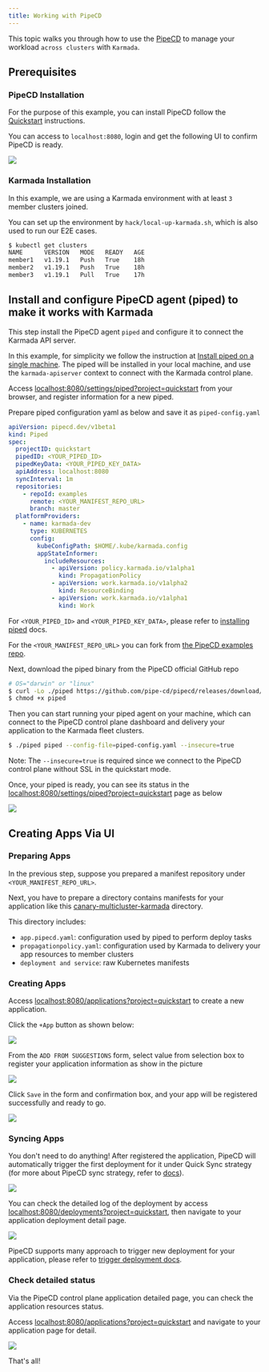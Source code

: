 ```yaml
---
title: Working with PipeCD
---
```


This topic walks you through how to use the [PipeCD](https://github.com/pipe-cd/pipecd/) to manage your workload
`across clusters` with `Karmada`.

## Prerequisites
### PipeCD Installation

For the purpose of this example, you can install PipeCD follow the [Quickstart](https://pipecd.dev/docs/quickstart/) instructions.

You can access to `localhost:8080`, login and get the following UI to confirm PipeCD is ready.

![](../../resources/userguide/cicd/pipecd/pipecd-ready-page.png)

### Karmada Installation
In this example, we are using a Karmada environment with at least `3` member clusters joined.

You can set up the environment by `hack/local-up-karmada.sh`, which is also used to run our E2E cases.

```bash
$ kubectl get clusters
NAME      VERSION   MODE   READY   AGE
member1   v1.19.1   Push   True    18h
member2   v1.19.1   Push   True    18h
member3   v1.19.1   Pull   True    17h
```

## Install and configure PipeCD agent (piped) to make it works with Karmada

This step install the PipeCD agent `piped` and configure it to connect the Karmada API server.

In this example, for simplicity we follow the instruction at [Install piped on a single machine](https://pipecd.dev/docs/installation/install-piped/installing-on-single-machine/). The piped will be installed in your local machine, and use the `karmada-apiserver` context to connect with the Karmada control plane.

Access [localhost:8080/settings/piped?project=quickstart](http://localhost:8080/settings/piped?project=quickstart) from your browser, and register information for a new piped.

Prepare piped configuration yaml as below and save it as `piped-config.yaml`

```yaml
apiVersion: pipecd.dev/v1beta1
kind: Piped
spec:
  projectID: quickstart
  pipedID: <YOUR_PIPED_ID>
  pipedKeyData: <YOUR_PIPED_KEY_DATA>
  apiAddress: localhost:8080
  syncInterval: 1m
  repositories:
    - repoId: examples
      remote: <YOUR_MANIFEST_REPO_URL>
      branch: master
  platformProviders:
    - name: karmada-dev
      type: KUBERNETES
      config:
        kubeConfigPath: $HOME/.kube/karmada.config
        appStateInformer:
          includeResources:
            - apiVersion: policy.karmada.io/v1alpha1
              kind: PropagationPolicy
            - apiVersion: work.karmada.io/v1alpha2
              kind: ResourceBinding
            - apiVersion: work.karmada.io/v1alpha1
              kind: Work
```

For `<YOUR_PIPED_ID>` and `<YOUR_PIPED_KEY_DATA>`, please refer to [installing piped](https://pipecd.dev/docs-v0.48.x/quickstart/#12-installing-piped) docs.

For the `<YOUR_MANIFEST_REPO_URL>` you can fork from [the PipeCD examples repo](https://github.com/pipe-cd/examples).

Next, download the piped binary from the PipeCD official GitHub repo

```bash
# OS="darwin" or "linux"
$ curl -Lo ./piped https://github.com/pipe-cd/pipecd/releases/download/v0.48.8/piped_v0.48.8_{OS}_amd64
$ chmod +x piped
```

Then you can start running your piped agent on your machine, which can connect to the PipeCD control plane dashboard and delivery your application to the Karmada fleet clusters.

```bash
$ ./piped piped --config-file=piped-config.yaml --insecure=true
```

Note: The `--insecure=true` is required since we connect to the PipeCD control plane without SSL in the quickstart mode.

Once, your piped is ready, you can see its status in the [localhost:8080/settings/piped?project=quickstart](http://localhost:8080/settings/piped?project=quickstart) page as below

![](../../resources/userguide/cicd/pipecd/piped-ready-status.png)

## Creating Apps Via UI

### Preparing Apps

In the previous step, suppose you prepared a manifest repository under `<YOUR_MANIFEST_REPO_URL>`.

Next, you have to prepare a directory contains manifests for your application like this [canary-multicluster-karmada](https://github.com/khanhtc1202/pipecd-examples/tree/master/kubernetes/canary-multicluster-karmada) directory.

This directory includes:
- `app.pipecd.yaml`: configuration used by piped to perform deploy tasks
- `propagationpolicy.yaml`: configuration used by Karmada to delivery your app resources to member clusters
- `deployment and service`: raw Kubernetes manifests

### Creating Apps

Access [localhost:8080/applications?project=quickstart](http://localhost:8080/applications?project=quickstart) to create a new application.

Click the `+App` button as shown below:

![](../../resources/userguide/cicd/pipecd/pipecd-add-new-app.png)

From the `ADD FROM SUGGESTIONS` form, select value from selection box to register your application information as show in the picture


![](../../resources/userguide/cicd/pipecd/pipecd-new-app-info.png)

Click `Save` in the form and confirmation box, and your app will be registered successfully and ready to go.

![](../../resources/userguide/cicd/pipecd/pipecd-add-app-done.png)

### Syncing Apps

You don't need to do anything! After registered the application, PipeCD will automatically trigger the first deployment for it under Quick Sync strategy (for more about PipeCD sync strategy, refer to [docs](https://pipecd.dev/docs-v0.48.x/concepts/#sync-strategy)).

![](../../resources/userguide/cicd/pipecd/pipecd-app-first-sync.png)

You can check the detailed log of the deployment by access [localhost:8080/deployments?project=quickstart](http://localhost:8080/deployments?project=quickstart), then navigate to your application deployment detail page.

![](../../resources/userguide/cicd/pipecd/pipecd-app-first-deploy.png)

PipeCD supports many approach to trigger new deployment for your application, please refer to [trigger deployment docs](https://pipecd.dev/docs/user-guide/managing-application/triggering-a-deployment/).

### Check detailed status

Via the PipeCD control plane application detailed page, you can check the application resources status.

Access [localhost:8080/applications?project=quickstart](http://localhost:8080/applications?project=quickstart) and navigate to your application page for detail.

![](../../resources/userguide/cicd/pipecd/pipecd-app-detail-page.png)

That's all!
